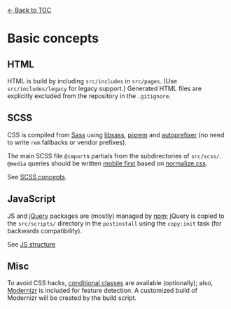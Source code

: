 [← Back to TOC](TOC.md)

# Basic concepts

## HTML

HTML is build by including `src/includes` in `src/pages`. (Use `src/includes/legacy` for legacy support.) Generated HTML files are explicitly excluded from the repository in the `.gitignore`.

## SCSS

CSS is compiled from [Sass](http://sass-lang.com) using [libsass](http://libsass.org), [pixrem](https://github.com/robwierzbowski/node-pixrem) and [autoprefixer](https://github.com/nDmitry/grunt-autoprefixer) (no need to write `rem` fallbacks or vendor prefixes).

The main SCSS file `@import`s partials from the subdirectories of `src/scss/`. `@media` queries should be written [mobile first](http://bradfrostweb.com/blog/web/mobile-first-responsive-web-design/) based on [normalize.css](https://github.com/necolas/normalize.css/).

See [SCSS concepts](scss-concepts.md).

## JavaScript

JS and [jQuery](http://jquery.com) packages are (mostly) managed by [npm](https://www.npmjs.com/package/npm); jQuery is copied to the `src/scripts/` directory in the `postinstall` using the `copy:init` task (for backwards compatibility).

See [JS structure](javascript.md)

## Misc

To avoid CSS hacks, [conditional classes](http://www.paulirish.com/2008/conditional-stylesheets-vs-css-hacks-answer-neither/) are available (optionally); also, [Modernizr](http://modernizr.com) is included for feature detection. A customized build of Modernizr will be created by the build script.
